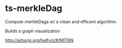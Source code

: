 # ts-merkleDag

Compute merkleDags w/ a clean and efficent algorithm.

Builds a graph visualization

http://arborjs.org/halfviz/#/MTI5N
